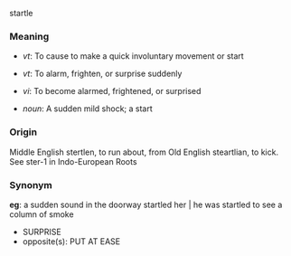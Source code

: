 startle
### Meaning
+ _vt_: To cause to make a quick involuntary movement or start
+ _vt_: To alarm, frighten, or surprise suddenly
+ _vi_: To become alarmed, frightened, or surprised

+ _noun_: A sudden mild shock; a start

### Origin

Middle English stertlen, to run about, from Old English steartlian, to kick. See ster-1 in Indo-European Roots

### Synonym

__eg__: a sudden sound in the doorway startled her | he was startled to see a column of smoke

+ SURPRISE
+ opposite(s): PUT AT EASE



